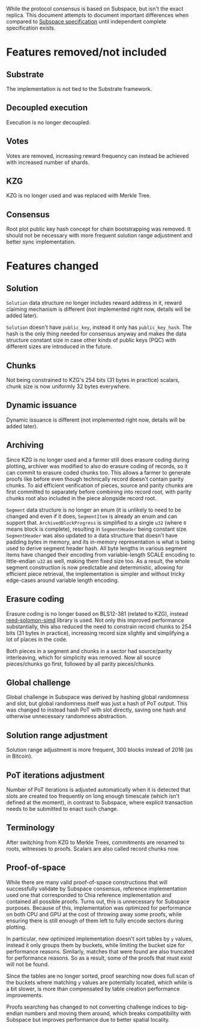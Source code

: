 While the protocol consensus is based on Subspace, but isn't the exact replica. This document attempts to document
important differences when compared to [Subspace specification] until independent complete specification exists.

[Subspace specification]: https://subspace.github.io/protocol-specs/docs/protocol_specifications

# Features removed/not included

## Substrate

The implementation is not tied to the Substrate framework.

## Decoupled execution

Execution is no longer decoupled.

## Votes

Votes are removed, increasing reward frequency can instead be achieved with increased number of shards.

## KZG

KZG is no longer used and was replaced with Merkle Tree.

## Consensus

Root plot public key hash concept for chain bootstrapping was removed. It should not be necessary with more frequent
solution range adjustment and better sync implementation.

# Features changed

## Solution

`Solution` data structure no longer includes reward address in it, reward claiming mechanism is different (not
implemented right now, details will be added later).

`Solution` doesn't have `public_key`, instead it only has `public_key_hash`. The hash is the only thing needed for
consensus anyway and makes the data structure constant size in case other kinds of public keys (PQC) with different
sizes are introduced in the future.

## Chunks

Not being constrained to KZG's 254 bits (31 bytes in practice) scalars, chunk size is now uniformly 32 bytes everywhere.

## Dynamic issuance

Dynamic issuance is different (not implemented right now, details will be added later).

## Archiving

Since KZG is no longer used and a farmer still does erasure coding during plotting, archiver was modified to also do
erasure coding of records, so it can commit to erasure coded chunks too. This allows a farmer to generate proofs like
before even though technically record doesn't contain parity chunks. To aid efficient verification of pieces, source and
parity chunks are first committed to separately before combining into record root, with parity chunks root also
included in the piece alongside record root.

`Segment` data structure is no longer an enum (it is unlikely to need to be changed and even if it does, `SegmentItem`
is already an enum and can support that. `ArchivedBlockProgress` is simplified to a single `u32` (where `0` means block
is complete), resulting in `SegmentHeader` being constant size. `SegmentHeader` was also updated to a data structure
that doesn't have padding bytes in memory, and its in-memory representation is what is being used to derive segment
header hash. All byte lengths in various segment items have changed their encoding from variable-length SCALE encoding
to little-endian `u32` as well, making them fixed size too. As a result, the whole segment construction is now
predictable and deterministic, allowing for efficient piece retrieval, the implementation is simpler and without tricky
edge-cases around variable length encoding.

## Erasure coding

Erasure coding is no longer based on BLS12-381 (related to KZG), instead [reed-solomon-simd] library is used. Not only
this improved performance substantially, this also reduced the need to constrain record chunks to 254 bits (31 bytes in
practice), increasing record size slightly and simplifying a lot of places in the code.

[reed-solomon-simd]: https://github.com/AndersTrier/reed-solomon-simd

Both pieces in a segment and chunks in a sector had source/parity interleaving, which for simplicity was removed. Now
all source pieces/chunks go first, followed by all parity pieces/chunks.

## Global challenge

Global challenge in Subspace was derived by hashing global randomness and slot, but global randomness itself was just a
hash of PoT output. This was changed to instead hash PoT with slot directly, saving one hash and otherwise unnecessary
randomness abstraction.

## Solution range adjustment

Solution range adjustment is more frequent, 300 blocks instead of 2016 (as in Bitcoin).

## PoT iterations adjustment

Number of PoT iterations is adjusted automatically when it is detected that slots are created too frequently on long
enough timescale (which isn't defined at the moment), in contrast to Subspace, where explicit transaction needs to be
submitted to enact such change.

## Terminology

After switching from KZG to Merkle Trees, commitments are renamed to roots, witnesses to proofs. Scalars are also called
record chunks now.

## Proof-of-space

While there are many valid proof-of-space constructions that will successfully validate by Subspace consensus, reference
implementation used one that corresponded to Chia reference implementation and contained all possible proofs. Turns out,
this is unnecessary for Subspace purposes. Because of this, implementation was optimized for performance on both CPU and
GPU at the cost of throwing away some proofs, while ensuring there is still enough of them left to fully encode sectors
during plotting.

In particular, new optimized implementation doesn't sort tables by `y` values, instead it only groups them by buckets,
while limiting the bucket size for performance reasons. Similarly, matches that were found are also truncated for
performance reasons. So as a result, some of the proofs that must exist will not be found.

Since the tables are no longer sorted, proof searching now does full scan of the buckets where matching `y` values are
potentially located, which while is a bit slower, is more than compensated by table creation performance improvements.

Proofs searching has changed to not converting challenge indices to big-endian numbers and moving them around, which
breaks compatibility with Subspace but improves performance due to better spatial locality.
